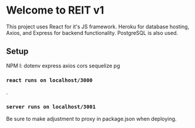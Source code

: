 # Welcome to REIT v1

This project uses React for it's JS framework. Heroku for database hosting, Axios, and Express for backend functionality. PostgreSQL is also used. 

## Setup

NPM I:
dotenv
express
axios
cors
sequelize
pg


### `react runs on localhost/3000`

.

### `server runs on localhost/3001`

Be sure to make adjustment to proxy in package.json when deploying. 